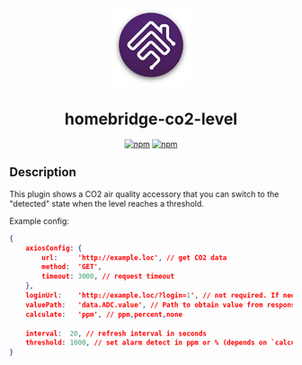 <p align="center">
  <a href="https://github.com/homebridge/homebridge"><img src="https://raw.githubusercontent.com/homebridge/branding/master/logos/homebridge-color-round-stylized.png" height="140"></a>
</p>

<span align="center">

# homebridge-co2-level

[![npm](https://img.shields.io/npm/v/homebridge-co2-level.svg)](https://www.npmjs.com/package/homebridge-co2-level) [![npm](https://img.shields.io/npm/dt/homebridge-co2-level.svg)](https://www.npmjs.com/package/homebridge-co2-level)

</span>

## Description

This plugin shows a CO2 air quality accessory that you can switch to the "detected" state when the level reaches a threshold.

Example config:
```json
{
    axiosConfig: {
        url:     'http://example.loc', // get CO2 data
        method:  'GET',
        timeout: 3000, // request timeout
    },
    loginUrl:    'http://example.loc/?login=1', // not required. If need login before request CO2 value
    valuePath:   'data.ADC.value', // Path to obtain value from response
    calculate:   'ppm', // ppm,percent,none

    interval:  20, // refresh interval in seconds
    threshold: 1000, // set alarm detect in ppm or % (depends on `calculate`)
}
```
